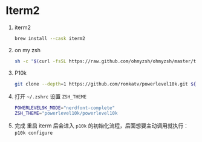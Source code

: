 # Iterm2

1. iterm2
	```sh
	brew install --cask iterm2
	```
2. on my zsh
	```sh
	sh -c "$(curl -fsSL https://raw.github.com/ohmyzsh/ohmyzsh/master/tools/install.sh)"
	```
3. P10k
	```sh
	git clone --depth=1 https://github.com/romkatv/powerlevel10k.git ${ZSH_CUSTOM:-~/.oh-my-zsh/custom}/themes/powerlevel10k
	```
4. 打开 `~/.zshrc` 设置 `ZSH_THEME`
	```sh
	POWERLEVEL9K_MODE="nerdfont-complete"
	ZSH_THEME="powerlevel10k/powerlevel10k
	```
5. 完成
重启 iterm 后会进入 `p10k` 的初始化流程，后面想要主动调用就执行：`p10k configure`

